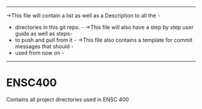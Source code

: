 ----------------------------------------------------------------------
->This file will contain a list as well as a Description to all the  -
- directories in this git repo.                                      -
->This file will also have a step by step user guide as well as steps-
- to push and pull from it                                           -
->This file also contains a template for commit messages that should -
- used from now on                                                   -
----------------------------------------------------------------------

ENSC400
=======

Contains all project directories used in ENSC 400
